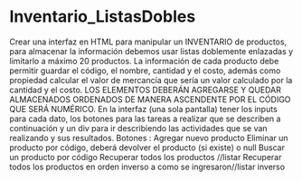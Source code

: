 # Inventario_ListasDobles
Crear una interfaz en HTML para manipular un INVENTARIO de productos, para almacenar la información debemos usar listas doblemente enlazadas y limitarlo a máximo 20 productos. La información de cada producto debe permitir guardar el código, el nombre,  cantidad y el costo, además como propiedad calcular el valor de mercancía que sería un valor calculado por la cantidad y el costo.  LOS ELEMENTOS DEBERÁN AGREGARSE Y QUEDAR ALMACENADOS ORDENADOS DE MANERA ASCENDENTE POR EL CÓDIGO QUE SERÁ NUMÉRICO. En la interfaz (una sola pantalla) tener los inputs para cada dato, los botones para las tareas a realizar que se describen a continuación y un div para ir describiendo las actividades que se van realizando y sus resultados. Botones : Agregar nuevo producto Eliminar un producto por código, deberá devolver el producto (si existe) o null Buscar un producto por código Recuperar todos los productos //listar Recuperar todos los productos en orden inverso a como se ingresaron//listar inverso
